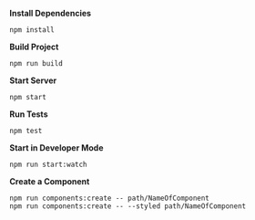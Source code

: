**Install Dependencies**

```
npm install
```

**Build Project**

```
npm run build
```

**Start Server**

```
npm start
```

**Run Tests**

```
npm test
```

**Start in Developer Mode**

```
npm run start:watch
```

**Create a Component**

```
npm run components:create -- path/NameOfComponent
npm run components:create -- --styled path/NameOfComponent
```